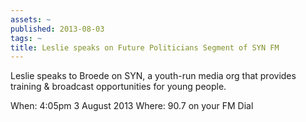 ```yaml
---
assets: ~
published: 2013-08-03
tags: ~
title: Leslie speaks on Future Politicians Segment of SYN FM
---
```

Leslie speaks to Broede on SYN, a youth-run media org that provides training & broadcast opportunities for young people. 

When: 4:05pm 3 August 2013
Where: 90.7 on your FM Dial